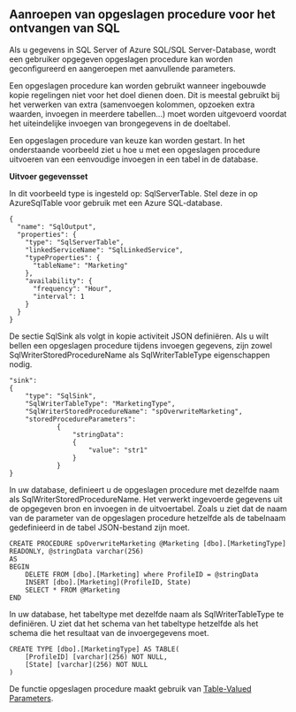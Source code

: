 ## <a name="invoking-stored-procedure-for-sql-sink"></a>Aanroepen van opgeslagen procedure voor het ontvangen van SQL

Als u gegevens in SQL Server of Azure SQL/SQL Server-Database, wordt een gebruiker opgegeven opgeslagen procedure kan worden geconfigureerd en aangeroepen met aanvullende parameters. 

Een opgeslagen procedure kan worden gebruikt wanneer ingebouwde kopie regelingen niet voor het doel dienen doen. Dit is meestal gebruikt bij het verwerken van extra (samenvoegen kolommen, opzoeken extra waarden, invoegen in meerdere tabellen...) moet worden uitgevoerd voordat het uiteindelijke invoegen van brongegevens in de doeltabel. 

Een opgeslagen procedure van keuze kan worden gestart. In het onderstaande voorbeeld ziet u hoe u met een opgeslagen procedure uitvoeren van een eenvoudige invoegen in een tabel in de database. 

**Uitvoer gegevensset**

In dit voorbeeld type is ingesteld op: SqlServerTable. Stel deze in op AzureSqlTable voor gebruik met een Azure SQL-database. 

    {
      "name": "SqlOutput",
      "properties": {
        "type": "SqlServerTable",
        "linkedServiceName": "SqlLinkedService",
        "typeProperties": {
          "tableName": "Marketing"
        },
        "availability": {
          "frequency": "Hour",
          "interval": 1
        }
      }
    }
    
De sectie SqlSink als volgt in kopie activiteit JSON definiëren. Als u wilt bellen een opgeslagen procedure tijdens invoegen gegevens, zijn zowel SqlWriterStoredProcedureName als SqlWriterTableType eigenschappen nodig.

    "sink":
    {
        "type": "SqlSink",
        "SqlWriterTableType": "MarketingType",
        "SqlWriterStoredProcedureName": "spOverwriteMarketing", 
        "storedProcedureParameters":
                {
                    "stringData": 
                    {
                        "value": "str1"     
                    }
                }
    }

In uw database, definieert u de opgeslagen procedure met dezelfde naam als SqlWriterStoredProcedureName. Het verwerkt ingevoerde gegevens uit de opgegeven bron en invoegen in de uitvoertabel. Zoals u ziet dat de naam van de parameter van de opgeslagen procedure hetzelfde als de tabelnaam gedefinieerd in de tabel JSON-bestand zijn moet.

    CREATE PROCEDURE spOverwriteMarketing @Marketing [dbo].[MarketingType] READONLY, @stringData varchar(256)
    AS
    BEGIN
        DELETE FROM [dbo].[Marketing] where ProfileID = @stringData
        INSERT [dbo].[Marketing](ProfileID, State)
        SELECT * FROM @Marketing
    END

In uw database, het tabeltype met dezelfde naam als SqlWriterTableType te definiëren. U ziet dat het schema van het tabeltype hetzelfde als het schema die het resultaat van de invoergegevens moet.

    CREATE TYPE [dbo].[MarketingType] AS TABLE(
        [ProfileID] [varchar](256) NOT NULL,
        [State] [varchar](256) NOT NULL
    )

De functie opgeslagen procedure maakt gebruik van [Table-Valued Parameters](https://msdn.microsoft.com/library/bb675163.aspx).